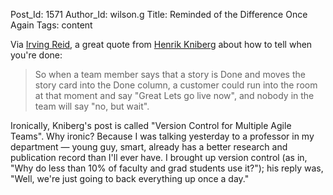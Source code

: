 Post_Id: 1571
Author_Id: wilson.g
Title: Reminded of the Difference Once Again
Tags: content

<p>Via <a href="http://www.controlledflight.ca/2008/05/26/how-can-we-tell-when-were-done/">Irving Reid</a>, a great quote from <a href="http://www.infoq.com/articles/agile-version-control">Henrik Kniberg</a> about how to tell when you're done:</p>
<blockquote><p>So when a team member says that a story is Done and moves the story card into the Done column, a customer could run into the room at that moment and say "Great Lets go live now", and nobody in the team will say "no, but wait".</p></blockquote>
<p>Ironically, Kniberg's post is called "Version Control for Multiple Agile Teams". Why ironic? Because I was talking yesterday to a professor in my department &mdash; young guy, smart, already has a better research and publication record than I'll ever have. I brought up version control (as in, "Why do less than 10% of faculty and grad students use it?"); his reply was, "Well, we're just going to back everything up once a day."</p>
